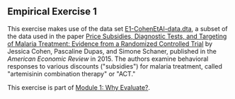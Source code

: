 ## Empirical Exercise 1

This exercise makes use of the data set [E1-CohenEtAl-data.dta](https://pjakiela.github.io/ECON379/exercises/E1-intro/E1-CohenEtAl-data.dta), 
a subset of the data used in the paper [Price Subsidies, 
Diagnostic Tests, and Targeting of Malaria Treatment: Evidence from a 
Randomized Controlled Trial](https://www.aeaweb.org/articles?id=10.1257/aer.20130267) by Jessica Cohen, Pascaline Dupas, and Simone 
Schaner, published in the _American Economic Review_ in 2015.  The authors examine behavioral responses to various discounts ("subsidies") 
for malaria treatment, called "artemisinin combination therapy" or "ACT."

This exercise is part of [Module 1:  Why Evaluate?](https://pjakiela.github.io/ECON379/M1-why-evaluate.html).
